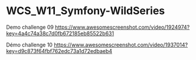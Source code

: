 # WCS_W11_Symfony-WildSeries

Demo challenge 09
https://www.awesomescreenshot.com/video/1924974?key=4a4c74a38c7d0fb672185eb85522b631

Démo challenge 10
https://www.awesomescreenshot.com/video/1937014?key=d9c873f64fbf762edc73a1d72edbaeb4